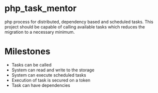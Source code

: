 php_task_mentor
================

php process for distributed, dependency based and scheduled tasks.
This project should be capable of calling available tasks which reduces the migration to a necessary minimum.

Milestones
============

* Tasks can be called
* System can read and write to the storage
* System can execute scheduled tasks
* Execution of task is secured on a token
* Task can have dependencies
